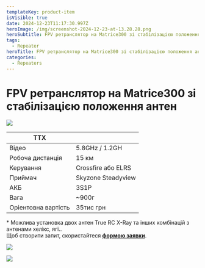 ```yaml
---
templateKey: product-item
isVisible: true
date: 2024-12-23T11:17:30.997Z
heroImage: /img/screenshot-2024-12-23-at-13.28.28.png
heroSubtitle: FPV ретранслятор на Matrice300 зі стабілізацією положення антенн
tags:
  - Repeater
heroTitle: FPV ретранслятор на Matrice300 зі стабілізацією положення антенн
categories:
  - Repeaters
---
```

# FPV ретранслятор на Matrice300 зі стабілізацією положення антен

![](/img/screenshot-2024-12-23-at-13.38.54.png)

| **ТТХ**             |                     |
| ------------------- | ------------------- |
| Відео               | 5.8GHz / 1.2GH      |
| Робоча дистанція    | 15 км               |
| ﻿Керування          | Crossfire або ELRS﻿ |
| П﻿риймач            | Skyzone Steadyview  |
| АКБ                 | 3S1P                |
| Вага                | ~900г               |
| Оріентовна вартість | 35тис грн           |

\* Можлива установка двох антен True RC X-Ray та інших комбінацій з антенами хелікс, ягі..
\
Щоб створити запит, скористайтеся <a href="https://docs.google.com/forms/d/1TCApMWtctqZN7LEEKFTjVBQc5R3FQGf2tWWAGfGwWSU" target="_blank" rel="noopener noreferrer">**формою заявки**</a>.

![](/img/img_9743.jpg)

![](/img/img_9749.jpg)